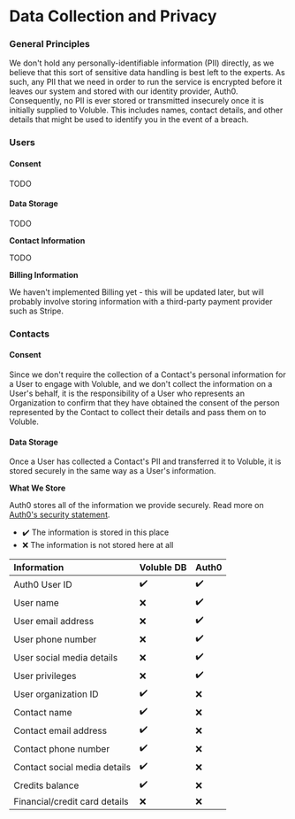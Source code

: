 # Data Collection and Privacy

### General Principles

We don't hold any personally-identifiable information \(PII\) directly, as we believe that this sort of sensitive data handling is best left to the experts. As such, any PII that we need in order to run the service is encrypted before it leaves our system and stored with our identity provider, Auth0. Consequently, no PII is ever stored or transmitted insecurely once it is initially supplied to Voluble. This includes names, contact details, and other details that might be used to identify you in the event of a breach.



### Users

#### Consent

TODO

#### Data Storage

TODO

**Contact Information**

TODO

**Billing Information**

We haven't implemented Billing yet - this will be updated later, but will probably involve storing information with a third-party payment provider such as Stripe.

### Contacts

#### Consent

Since we don't require the collection of a Contact's personal information for a User to engage with Voluble, and we don't collect the information on a User's behalf, it is the responsibility of a User who represents an Organization to confirm that they have obtained the consent of the person represented by the Contact to collect their details and pass them on to Voluble.

#### Data Storage

Once a User has collected a Contact's PII and transferred it to Voluble, it is stored securely in the same way as a User's information.

**What We Store**

Auth0 stores all of the information we provide securely. Read more on [Auth0's security statement](https://auth0.com/security).

* ✔️ The information is stored in this place
* ❌ The information is not stored here at all

| Information | Voluble DB | Auth0 |
| :--- | :--- | :--- |
| Auth0 User ID | ✔️ | ✔️ |
| User name | ❌ | ✔️ |
| User email address | ❌ | ✔️ |
| User phone number | ❌ | ✔️ |
| User social media details | ❌ | ✔️ |
| User privileges | ❌ | ✔️ |
| User organization ID | ✔️ | ❌ |
| Contact name | ✔️ | ❌ |
| Contact email address | ✔️ | ❌ |
| Contact phone number | ✔️ | ❌ |
| Contact social media details | ✔️ | ❌ |
| Credits balance | ✔️ | ❌ |
| Financial/credit card details | ❌ | ❌ |

